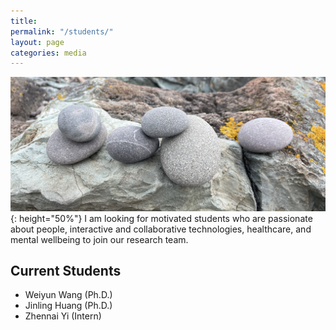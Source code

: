 ```yaml
---
title: 
permalink: "/students/"
layout: page
categories: media
---
```

![pebbles](assets/pebbles.jpg) {: height="50%"}
I am looking for motivated students who are passionate about people, interactive and collaborative technologies, healthcare, and mental wellbeing to join our research team.

## Current Students

 - Weiyun Wang (Ph.D.)
 - Jinling Huang (Ph.D.)
 - Zhennai Yi (Intern)


